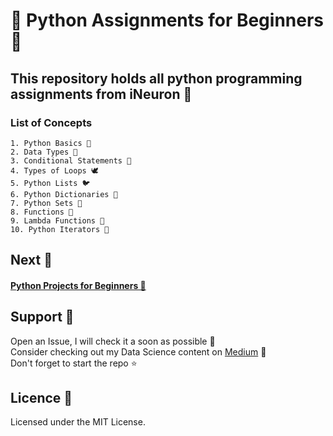 # 🐍 Python Assignments for Beginners 🐍
## This repository holds all python programming assignments from iNeuron 🦉 <br>
### List of Concepts <br>
    1. Python Basics 🦘
    2. Data Types 🦡
    3. Conditional Statements 🐔
    4. Types of Loops 🕊️
    5. Python Lists 🐦
    6. Python Dictionaries 🐫
    7. Python Sets 🐼
    8. Functions 🐬
    9. Lambda Functions 🐌
    10. Python Iterators 🐛

## Next 🐋
#### <a href="https://github.com/Subhani-78/Beginner-Python-Projects">Python Projects for Beginners 🐍</a>

## Support 🐶

  Open an Issue, I will check it a soon as possible 👀 <br>
  Consider checking out my Data Science content on <a href="https://medium.com/@mujeeb.subhani78">Medium</a> 🚀 <br>
  Don't forget to start the repo ⭐
  
## Licence 🦊

Licensed under the MIT License.




    

